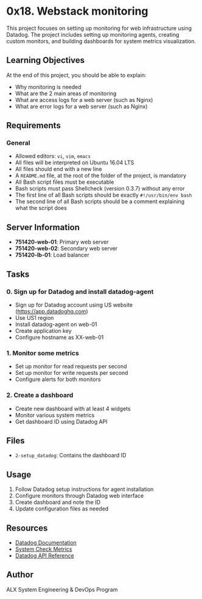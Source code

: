 # 0x18. Webstack monitoring

This project focuses on setting up monitoring for web infrastructure using Datadog. The project includes setting up monitoring agents, creating custom monitors, and building dashboards for system metrics visualization.

## Learning Objectives

At the end of this project, you should be able to explain:
- Why monitoring is needed
- What are the 2 main areas of monitoring
- What are access logs for a web server (such as Nginx)
- What are error logs for a web server (such as Nginx)

## Requirements

### General
- Allowed editors: `vi`, `vim`, `emacs`
- All files will be interpreted on Ubuntu 16.04 LTS
- All files should end with a new line
- A `README.md` file, at the root of the folder of the project, is mandatory
- All Bash script files must be executable
- Bash scripts must pass Shellcheck (version 0.3.7) without any error
- The first line of all Bash scripts should be exactly `#!/usr/bin/env bash`
- The second line of all Bash scripts should be a comment explaining what the script does

## Server Information

- **751420-web-01**: Primary web server
- **751420-web-02**: Secondary web server  
- **751420-lb-01**: Load balancer

## Tasks

### 0. Sign up for Datadog and install datadog-agent
- Sign up for Datadog account using US website (https://app.datadoghq.com)
- Use US1 region
- Install datadog-agent on web-01
- Create application key
- Configure hostname as XX-web-01

### 1. Monitor some metrics
- Set up monitor for read requests per second
- Set up monitor for write requests per second
- Configure alerts for both monitors

### 2. Create a dashboard
- Create new dashboard with at least 4 widgets
- Monitor various system metrics
- Get dashboard ID using Datadog API

## Files

- `2-setup_datadog`: Contains the dashboard ID

## Usage

1. Follow Datadog setup instructions for agent installation
2. Configure monitors through Datadog web interface
3. Create dashboard and note the ID
4. Update configuration files as needed

## Resources

- [Datadog Documentation](https://docs.datadoghq.com/)
- [System Check Metrics](https://docs.datadoghq.com/integrations/system/)
- [Datadog API Reference](https://docs.datadoghq.com/api/)

## Author

ALX System Engineering & DevOps Program
